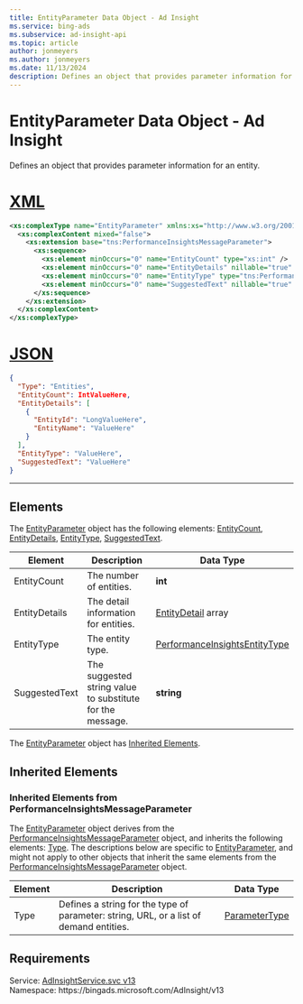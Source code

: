 ```yaml
---
title: EntityParameter Data Object - Ad Insight
ms.service: bing-ads
ms.subservice: ad-insight-api
ms.topic: article
author: jonmeyers
ms.author: jonmeyers
ms.date: 11/13/2024
description: Defines an object that provides parameter information for an entity.
---
```

# EntityParameter Data Object - Ad Insight
Defines an object that provides parameter information for an entity.

# [XML](#tab/xml)

```xml
<xs:complexType name="EntityParameter" xmlns:xs="http://www.w3.org/2001/XMLSchema">
  <xs:complexContent mixed="false">
    <xs:extension base="tns:PerformanceInsightsMessageParameter">
      <xs:sequence>
        <xs:element minOccurs="0" name="EntityCount" type="xs:int" />
        <xs:element minOccurs="0" name="EntityDetails" nillable="true" type="tns:ArrayOfEntityDetail" />
        <xs:element minOccurs="0" name="EntityType" type="tns:PerformanceInsightsEntityType" />
        <xs:element minOccurs="0" name="SuggestedText" nillable="true" type="xs:string" />
      </xs:sequence>
    </xs:extension>
  </xs:complexContent>
</xs:complexType>
```

# [JSON](#tab/json)

```json
{
  "Type": "Entities",
  "EntityCount": IntValueHere,
  "EntityDetails": [
    {
      "EntityId": "LongValueHere",
      "EntityName": "ValueHere"
    }
  ],
  "EntityType": "ValueHere",
  "SuggestedText": "ValueHere"
}
```

-----

## <a name="elements"></a>Elements

The [EntityParameter](entityparameter.md) object has the following elements: [EntityCount](#entitycount), [EntityDetails](#entitydetails), [EntityType](#entitytype), [SuggestedText](#suggestedtext).

|Element|Description|Data Type|
|-----------|---------------|-------------|
|<a name="entitycount"></a>EntityCount|The number of entities.|**int**|
|<a name="entitydetails"></a>EntityDetails|The detail information for entities.|[EntityDetail](entitydetail.md) array|
|<a name="entitytype"></a>EntityType|The entity type.|[PerformanceInsightsEntityType](performanceinsightsentitytype.md)|
|<a name="suggestedtext"></a>SuggestedText|The suggested string value to substitute for the message.|**string**|

The [EntityParameter](entityparameter.md) object has [Inherited Elements](#inheritedelements).

## <a name="inheritedelements"></a>Inherited Elements

### <a name="inheritedelementsperformanceinsightsmessageparameter"></a>Inherited Elements from PerformanceInsightsMessageParameter
The [EntityParameter](entityparameter.md) object derives from the [PerformanceInsightsMessageParameter](performanceinsightsmessageparameter.md) object, and inherits the following elements: [Type](#type). The descriptions below are specific to [EntityParameter](entityparameter.md), and might not apply to other objects that inherit the same elements from the [PerformanceInsightsMessageParameter](performanceinsightsmessageparameter.md) object.  

|Element|Description|Data Type|
|-----------|---------------|-------------|
|<a name="type"></a>Type|Defines a string for the type of parameter: string, URL, or a list of demand entities.|[ParameterType](parametertype.md)|

## Requirements
Service: [AdInsightService.svc v13](https://adinsight.api.bingads.microsoft.com/Api/Advertiser/AdInsight/v13/AdInsightService.svc)  
Namespace: https\://bingads.microsoft.com/AdInsight/v13  

